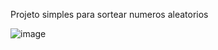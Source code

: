 Projeto simples para sortear numeros aleatorios


![image](https://github.com/user-attachments/assets/25925d68-d972-454e-92ab-c78c88311990)
